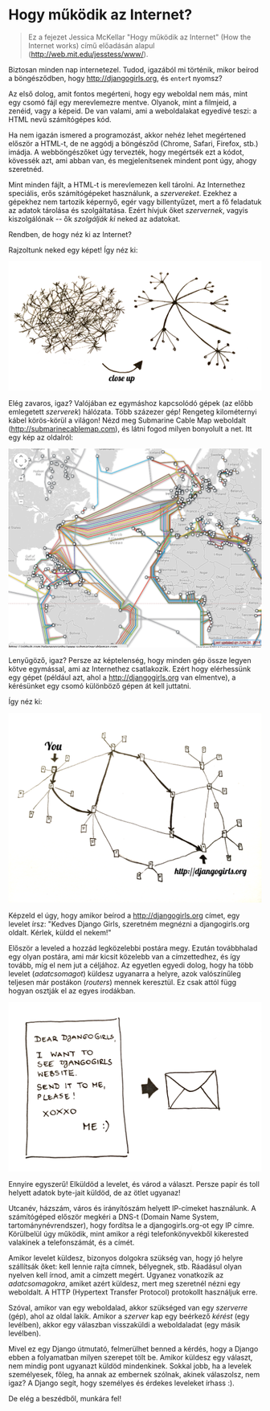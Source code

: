 # Hogy működik az Internet?

> Ez a fejezet Jessica McKellar "Hogy működik az Internet" (How the Internet works) című előadásán alapul (http://web.mit.edu/jesstess/www/).

Biztosan minden nap internetezel. Tudod, igazából mi történik, mikor beírod a böngésződben, hogy http://djangogirls.org, és `enter`t nyomsz?

Az első dolog, amit fontos megérteni, hogy egy weboldal nem más, mint egy csomó fájl egy merevlemezre mentve. Olyanok, mint a filmjeid, a zenéid, vagy a képeid. De van valami, ami a weboldalakat egyedivé teszi: a HTML nevű számítógépes kód.

Ha nem igazán ismered a programozást, akkor nehéz lehet megértened először a HTML-t, de ne aggódj a böngésződ (Chrome, Safari, Firefox, stb.) imádja. A webböngészőket úgy tervezték, hogy megértsék ezt a kódot, kövessék azt, ami abban van, és megjelenítsenek mindent pont úgy, ahogy szeretnéd.

Mint minden fájlt, a HTML-t is merevlemezen kell tárolni. Az Internethez speciális, erős számítógépeket használunk, a *szervereket*. Ezekhez a gépekhez nem tartozik képernyő, egér vagy billentyűzet, mert a fő feladatuk az adatok tárolása és szolgáltatása. Ezért hívjuk őket *szervernek*, vagyis kiszolgálónak -- ők *szolgálják ki* neked az adatokat.

Rendben, de hogy néz ki az Internet?

Rajzoltunk neked egy képet! Így néz ki:

![1.1 ábra][1]

 [1]: images/internet_1.png

Elég zavaros, igaz? Valójában ez egymáshoz kapcsolódó gépek (az előbb emlegetett *szerverek*) hálózata. Több százezer gép! Rengeteg kilométernyi kábel körös-körül a világon! Nézd meg Submarine Cable Map weboldalt (http://submarinecablemap.com), és látni fogod milyen bonyolult a net. Itt egy kép az oldalról:

![1.2 ábra][2]

 [2]: images/internet_3.png

Lenyűgöző, igaz? Persze az képtelenség, hogy minden gép össze legyen kötve egymással, ami az Internethez csatlakozik. Ezért hogy elérhessünk egy gépet (például azt, ahol a http://djangogirls.org van elmentve), a kérésünket egy csomó különböző gépen át kell juttatni.

Így néz ki:

![1.3 ábra][3]

 [3]: images/internet_2.png

Képzeld el úgy, hogy amikor beírod a http://djangogirls.org címet, egy levelet írsz: "Kedves Django Girls, szeretném megnézni a djangogirls.org oldalt. Kérlek, küldd el nekem!"

Először a leveled a hozzád legközelebbi postára megy. Ezután továbbhalad egy olyan postára, ami már kicsit közelebb van a címzettedhez, és így tovább, míg el nem jut a céljához. Az egyetlen egyedi dolog, hogy ha több levelet (*adatcsomagot*) küldesz ugyanarra a helyre, azok valószínűleg teljesen már postákon (*routers*) mennek keresztül. Ez csak attól függ hogyan osztják el az egyes irodákban.

![1.4 ábra][4]

 [4]: images/internet_4.png

Ennyire egyszerű! Elküldöd a levelet, és várod a választ. Persze papír és toll helyett adatok byte-jait küldöd, de az ötlet ugyanaz!

Utcanév, házszám, város és irányítószám helyett IP-címeket használunk. A számítógéped először megkéri a DNS-t (Domain Name System, tartománynévrendszer), hogy fordítsa le a djangogirls.org-ot egy IP címre. Körülbelül úgy működik, mint amikor a régi telefonkönyvekből kikerested valakinek a telefonszámát, és a címét.

Amikor levelet küldesz, bizonyos dolgokra szükség van, hogy jó helyre szállítsák őket: kell lennie rajta címnek, bélyegnek, stb. Ráadásul olyan nyelven kell írnod, amit a címzett megért. Ugyanez vonatkozik az *adatcsomagokra*, amiket azért küldesz, mert meg szeretnél nézni egy weboldalt. A HTTP (Hypertext Transfer Protocol) protokollt használjuk erre.

Szóval, amikor van egy weboldalad, akkor szükséged van egy *szerverre* (gép), ahol az oldal lakik. Amikor a *szerver* kap egy beérkező *kérést* (egy levélben), akkor egy válaszban visszaküldi a weboldaladat (egy másik levélben).

Mivel ez egy Django útmutató, felmerülhet benned a kérdés, hogy a Django ebben a folyamatban milyen szerepet tölt be. Amikor küldesz egy választ, nem mindig pont ugyanazt küldöd mindenkinek. Sokkal jobb, ha a levelek személyesek, főleg, ha annak az embernek szólnak, akinek válaszolsz, nem igaz? A Django segít, hogy személyes és érdekes leveleket írhass :).

De elég a beszédből, munkára fel!